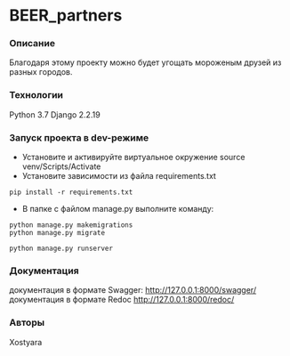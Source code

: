 # BEER_partners

### Описание
Благодаря этому проекту можно будет угощать мороженым друзей из разных городов.


### Технологии
Python 3.7
Django 2.2.19

### Запуск проекта в dev-режиме
- Установите и активируйте виртуальное окружение
source venv/Scripts/Activate
- Установите зависимости из файла requirements.txt
```
pip install -r requirements.txt
``` 
- В папке с файлом manage.py выполните команду:
```
python manage.py makemigrations
python manage.py migrate

python manage.py runserver
```
### Документация
документация в формате Swagger: http://127.0.0.1:8000/swagger/
документация в формате Redoc http://127.0.0.1:8000/redoc/



### Авторы
Xostyara